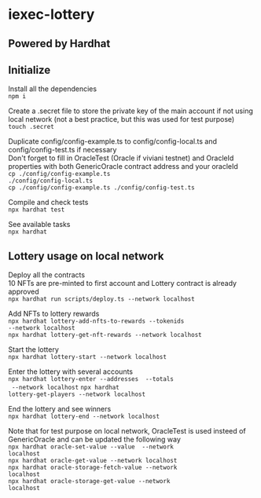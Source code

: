 # iexec-lottery

## Powered by Hardhat

## Initialize
Install all the dependencies  
<code>npm i</code>  
    
Create a .secret file to store the private key of the main account if not using local network (not a best practice, but this was used for test purpose)  
<code>touch .secret</code>  
    
Duplicate config/config-example.ts to config/config-local.ts and config/config-test.ts if necessary  
Don't forget to fill in OracleTest (Oracle if viviani testnet) and OracleId properties with both GenericOracle contract address and your oracleId  
<code>cp ./config/config-example.ts ./config/config-local.ts</code>  
<code>cp ./config/config-example.ts ./config/config-test.ts</code>  

Compile and check tests  
<code>npx hardhat test</code>
    
See available tasks  
<code>npx hardhat</code>  

## Lottery usage on local network

Deploy all the contracts  
10 NFTs are pre-minted to first account and Lottery contract is already approved  
<code>npx hardhat run scripts/deploy.ts --network localhost</code>  

Add NFTs to lottery rewards  
<code>npx hardhat lottery-add-nfts-to-rewards --tokenids <tokenids> --network localhost</code>  
<code>npx hardhat lottery-get-nft-rewards --network localhost</code>  

Start the lottery  
<code>npx hardhat lottery-start --network localhost</code>  

Enter the lottery with several accounts  
<code>npx hardhat lottery-enter --addresses <addresses> --totals <totals> --network localhost</code>
<code>npx hardhat lottery-get-players --network localhost</code>  

End the lottery and see winners  
<code>npx hardhat lottery-end --network localhost</code>  

Note that for test purpose on local network, OracleTest is used insteed of GenericOracle and can be updated the following way  
<code>npx hardhat oracle-set-value --value <value> --network localhost</code>  
<code>npx hardhat oracle-get-value --network localhost</code>  
<code>npx hardhat oracle-storage-fetch-value --network localhost</code>  
<code>npx hardhat oracle-storage-get-value --network localhost</code>  
